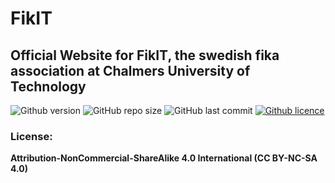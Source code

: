 # FikIT
##  Official Website for FikIT, the swedish fika association at Chalmers University of Technology

![Github version](https://img.shields.io/badge/version-0.1.2-darkblue?style=flat-square)
![GitHub repo size](https://img.shields.io/github/repo-size/erikpersson0884/FikIT-Website?color=blue&style=flat-square)
![GitHub last commit](https://img.shields.io/github/last-commit/erikpersson0884/FikIT-Website?color=darkgreen&style=flat-square)
<a href="https://creativecommons.org/licenses/by-nc-sa/4.0/">
![Github licence](https://img.shields.io/badge/licence-CC_BY_NC_SA_4.0-blueviolet?style=flat-square)
</a>

<!--
## HowTo Setup

start by cloning the repo

Modify the content of data/commitee.json to fit your commitee

Add user credentials for the users in the data/credentials.json file

start the node server 
```
node server.js
```

-->



### License:
**Attribution-NonCommercial-ShareAlike 4.0 International (CC BY-NC-SA 4.0)**

